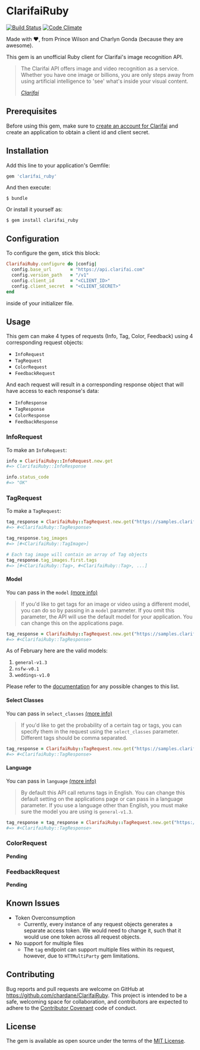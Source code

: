 # ClarifaiRuby

[![Build Status](https://travis-ci.org/chardane/ClarifaiRuby.svg?branch=master)](https://travis-ci.org/chardane/ClarifaiRuby)
[![Code Climate](https://codeclimate.com/github/chardane/ClarifaiRuby/badges/gpa.svg)](https://codeclimate.com/github/chardane/ClarifaiRuby)

Made with :heart:, from Prince Wilson and Charlyn Gonda (because they are awesome).

This gem is an unofficial Ruby client for Clarifai's image recognition API.

>The Clarifai API offers image and video recognition as a service. Whether you have one image or billions, you are only steps away from using artificial intelligence to 'see' what's inside your visual content.
>
>[*Clarifai*](http://newdocs.clarifai.com)

## Prerequisites
Before using this gem, make sure to [create an account for Clarifai](https://developer.clarifai.com/accounts/signup/) and create an application to obtain a client id and client secret.

## Installation

Add this line to your application's Gemfile:

```ruby
gem 'clarifai_ruby'
```

And then execute:

```
$ bundle
```

Or install it yourself as:

```
$ gem install clarifai_ruby
```

## Configuration
To configure the gem, stick this block:
```ruby
ClarifaiRuby.configure do |config|
  config.base_url       = "https://api.clarifai.com"
  config.version_path   = "/v1"
  config.client_id      = "<CLIENT_ID>"
  config.client_secret  = "<CLIENT_SECRET>"
end
```
inside of your initializer file.

## Usage

This gem can make 4 types of requests (Info, Tag, Color, Feedback) using 4 corresponding request objects:
- `InfoRequest`
- `TagRequest`
- `ColorRequest`
- `FeedbackRequest`

And each request will result in a corresponding response object that will have access to each response's data:
- `InfoResponse`
- `TagResponse`
- `ColorResponse`
- `FeedbackResponse`

### InfoRequest
To make an `InfoRequest`:
```ruby
info = ClarifaiRuby::InfoRequest.new.get
#=> ClarifaiRuby::InfoResponse

info.status_code
#=> "OK"
```
### TagRequest
To make a `TagRequest`:
```ruby
tag_response = ClarifaiRuby::TagRequest.new.get("https://samples.clarifai.com/metro-north.jpg")
#=> #<ClarifaiRuby::TagResponse>

tag_response.tag_images
#=> [#<ClarifaiRuby::TagImage>]

# Each tag image will contain an array of Tag objects
tag_response.tag_images.first.tags
#=> [#<ClarifaiRuby::Tag>, #<ClarifaiRuby::Tag>, ...]
```

#### Model

You can pass in the `model` [(more info)](http://newdocs.clarifai.com/guide/tag#models)

>If you'd like to get tags for an image or video using a different model, you can do so by passing in a `model` parameter. If you omit this parameter, the API will use the default model for your application. You can change this on the applications page.

```ruby
tag_response = ClarifaiRuby::TagRequest.new.get("https://samples.clarifai.com/metro-north.jpg", model: "nsfw-v0.1")
#=> #<ClarifaiRuby::TagResponse>
```
As of February here are the valid models:

1. `general-v1.3`
2. `nsfw-v0.1`
3. `weddings-v1.0`

Please refer to the [documentation](http://newdocs.clarifai.com/guide/tag#models) for any possible changes to this list.

#### Select Classes

You can pass in `select_classes` [(more info)](http://newdocs.clarifai.com/guide/tag#select-classes)

>If you'd like to get the probability of a certain tag or tags, you can specify them in the request using the `select_classes` parameter. Different tags should be comma separated.

```ruby
tag_response = ClarifaiRuby::TagRequest.new.get("https://samples.clarifai.com/metro-north.jpg", select_classes: "light,sky")
#=> #<ClarifaiRuby::TagResponse>
```

#### Language

You can pass in `language` [(more info)](http://newdocs.clarifai.com/guide/tag#languages)

> By default this API call returns tags in English. You can change this default setting on the applications page or can pass in a language parameter. If you use a language other than English, you must make sure the model you are using is `general-v1.3`.

```ruby
tag_response = tag_response = ClarifaiRuby::TagRequest.new.get("https://samples.clarifai.com/metro-north.jpg", model: "general-v1.3", language: "es")
#=> #<ClarifaiRuby::TagResponse>
```



### ColorRequest
**Pending**
### FeedbackRequest
**Pending**

## Known Issues
- Token Overconsumption
  - Currently, every instance of any request objects generates a separate access token. We would need to change it, such that it would use one token across all request objects.
- No support for multiple files
  - The `tag` endpoint can support multiple files within its request, however, due to `HTTMultiParty` gem limitations.

## Contributing

Bug reports and pull requests are welcome on GitHub at https://github.com/chardane/ClarifaiRuby. This project is intended to be a safe, welcoming space for collaboration, and contributors are expected to adhere to the [Contributor Covenant](http://contributor-covenant.org) code of conduct.


## License

The gem is available as open source under the terms of the [MIT License](http://opensource.org/licenses/MIT).

